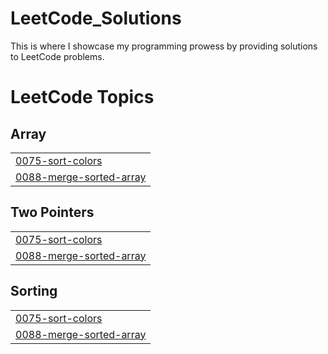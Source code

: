 # LeetCode_Solutions
This is where I showcase my programming prowess by providing solutions to LeetCode problems.

<!---LeetCode Topics Start-->
# LeetCode Topics
## Array
|  |
| ------- |
| [0075-sort-colors](https://github.com/tgilly93/LeetCode_Solutions/tree/master/0075-sort-colors) |
| [0088-merge-sorted-array](https://github.com/tgilly93/LeetCode_Solutions/tree/master/0088-merge-sorted-array) |
## Two Pointers
|  |
| ------- |
| [0075-sort-colors](https://github.com/tgilly93/LeetCode_Solutions/tree/master/0075-sort-colors) |
| [0088-merge-sorted-array](https://github.com/tgilly93/LeetCode_Solutions/tree/master/0088-merge-sorted-array) |
## Sorting
|  |
| ------- |
| [0075-sort-colors](https://github.com/tgilly93/LeetCode_Solutions/tree/master/0075-sort-colors) |
| [0088-merge-sorted-array](https://github.com/tgilly93/LeetCode_Solutions/tree/master/0088-merge-sorted-array) |
<!---LeetCode Topics End-->